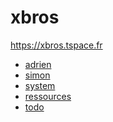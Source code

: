 xbros
========
https://xbros.tspace.fr

- [adrien](adrien/)
- [simon](simon/)
- [system](system.html)
- [ressources](ressources.html)
- [todo](todo.html)

